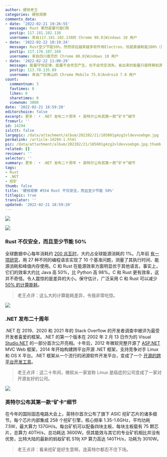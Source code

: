 ```yaml
---
author: 硬核老王
categories: 硬核观察
comments_data:
- date: '2022-02-21 19:26:55'
  message: Rust 果然是要代替C啊
  postip: 117.181.102.138
  username: 来自117.181.102.138的 Chrome 98.0|Windows 10 用户
- date: '2022-02-22 10:19:24'
  message: Rust至少节能50%，然而现在越来越多软件用Electron，怕是直接耗能200%（虽然有VSCode这个教科书级的Electron实践，但绝大部分人还是达不到的）。
  postip: 117.176.107.169
  username: 来自四川南充的 Chrome 80.0|Windows 10 用户
- date: '2022-02-22 11:00:29'
  message: 能量守恒定律，能量不会凭空产生，也不会凭空消失。省出来的能量只是转移到其他地方
  postip: 113.70.135.89
  username: 来自广东佛山的 Chrome Mobile 75.0|Android 7.0 用户
count:
  commentnum: 3
  favtimes: 0
  likes: 0
  sharetimes: 0
  viewnum: 3808
date: '2022-02-21 18:59:20'
editorchoice: false
excerpt: 更多： • .NET 发布二十周年 • 英特尔公布其第一款“矿卡”细节
fromurl: ''
id: 14294
islctt: false
largepic: /data/attachment/album/202202/21/185801g4zg2vldevvoebgm.jpg
permalink: /article-14294-1.html
pic: /data/attachment/album/202202/21/185801g4zg2vldevvoebgm.jpg.thumb.jpg
related: []
reviewer: ''
selector: ''
summary: 更多： • .NET 发布二十周年 • 英特尔公布其第一款“矿卡”细节
tags:
- Rust
- .NET
- 挖矿
thumb: false
title: '硬核观察 #554 Rust 不仅安全，而且至少节能 50%'
titlepic: true
translator: ''
updated: '2022-02-21 18:59:20'
---
```


![](/data/attachment/album/202202/21/185801g4zg2vldevvoebgm.jpg)


![](/data/attachment/album/202202/21/185832icx21yyt6q3q77tt.jpg)


### Rust 不仅安全，而且至少节能 50%


全球数据中心每年消耗约 [200 兆瓦时](https://www.iea.org/data-and-statistics/charts/global-data-centre-energy-demand-by-data-centre-type-2010-2022)，大约占全球能源消耗的 1%。几年前 [有一项研究](https://greenlab.di.uminho.pt/wp-content/uploads/2017/10/sleFinal.pdf)，用 27 种不同的编程语言实现了 10 个基准问题，测量了其执行时间、能源消耗和峰值内存使用。C 和 Rust 在能源效率方面明显优于其他语言。事实上，它们的效率大约比 Java 高 50%，比 Python 高 98%。C 和 Rust 更有效率，这并不奇怪。令人震惊的是差异的大小。保守估计，广泛采用 C 和 Rust 可以减少 [50% 的计算能耗](https://aws.amazon.com/blogs/opensource/sustainability-with-rust/)。



> 
> 老王点评：这么大的计算能耗差异，令我非常吃惊。
> 
> 
> 


![](/data/attachment/album/202202/21/185847oc41foofdeet5de8.jpg)


### .NET 发布二十周年


.NET 在 2019、2020 和 2021 年的 Stack Overflow 的开发者调查中被评为最受开发者喜爱的框架。.NET 的第一个版本在 2002 年 2 月 13 日作为的 Visual [Studio.NET](http://studio.net/) 的一部分首次公开亮相。十年后，2012 年微软完整开源了 [ASP.NET](http://asp.net/) MVC Web 框架，2014 年开始构建跨平台开源 .NET 框架，支持竞争对手 Linux 和 OS X 平台。.NET 框架从一个流行的闭源软件开发平台，变成了一个 [开源的跨平台开发工具](https://devblogs.microsoft.com/dotnet/happy-20th-anniversary-net/)。



> 
> 老王点评：这二十年间，微软从一家宣称 Linux 是癌症的公司变成了一家对开源友好的公司。
> 
> 
> 


![](/data/attachment/album/202202/21/185903hoqox7fbpoq8sfvf.jpg)


### 英特尔公布其第一款“矿卡”细节


在今年的国际固态电路大会上，英特尔首次公布了旗下 ASIC 挖矿芯片的诸多细节。每个芯片内部集成 258 个挖矿引擎，核心频率 1.35-1.6GHz，平均功耗 7.5W，最大算力 137GH/s。每台矿机可以配备四块主板，每块主板载有 75 颗芯片，总算力 40TH/s，总功耗达 3600W。但其能效与其它的专业矿机相比并没有优势，比特大陆的最新的蚂蚁矿机 S19j XP 算力高达 140TH/s，功耗为 3010W。



> 
> 老王点评：看来挖矿是好生意啊，连英特尔都忍不住下场。
> 
> 
>